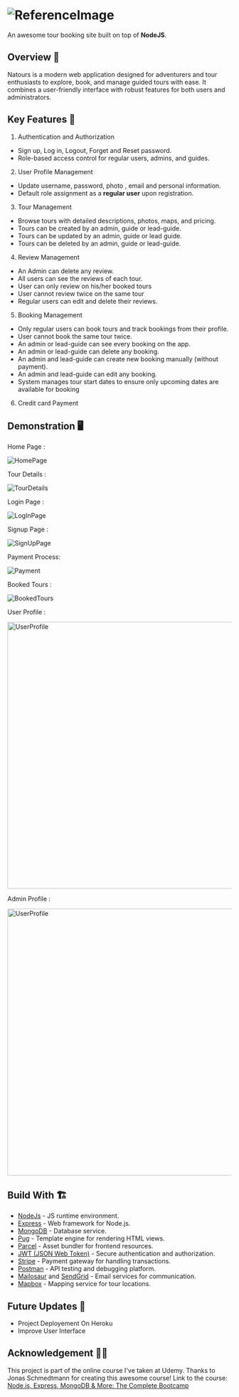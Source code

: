 # ![ReferenceImage](/public/img/logo-green.png)

An awesome tour booking site built on top of **NodeJS**.

## Overview 🧐

Natours is a modern web application designed for adventurers and tour enthusiasts to explore, book, and manage guided tours with ease. It combines a user-friendly interface with robust features for both users and administrators.

## Key Features 📝

1. Authentication and Authorization

- Sign up, Log in, Logout, Forget and Reset password.
- Role-based access control for regular users, admins, and guides.

2. User Profile Management

- Update username, password, photo , email and personal information.
- Default role assignment as a **regular user** upon registration.

3. Tour Management

- Browse tours with detailed descriptions, photos, maps, and pricing.
- Tours can be created by an admin, guide or lead-guide.
- Tours can be updated by an admin, guide or lead guide.
- Tours can be deleted by an admin, guide or lead-guide.

4. Review Management

- An Admin can delete any review.
- All users can see the reviews of each tour.
- User can only review on his/her booked tours
- User cannot review twice on the same tour
- Regular users can edit and delete their reviews.

5. Booking Management

- Only regular users can book tours and track bookings from their profile.
- User cannot book the same tour twice.
- An admin or lead-guide can see every booking on the app.
- An admin or lead-guide can delete any booking.
- An admin and lead-guide can create new booking manually (without payment).
- An admin and lead-guide can edit any booking.
- System manages tour start dates to ensure only upcoming dates are available for booking

6. Credit card Payment

## Demonstration 🖥

Home Page :

![HomePage](https://raw.githubusercontent.com/noorahmed17/Natours---API/master/public/screenshots/home.gif)

Tour Details :

![TourDetails](https://raw.githubusercontent.com/noorahmed17/Natours---API/master/public/screenshots/tour.gif)

Login Page :

![LogInPage](https://raw.githubusercontent.com/noorahmed17/Natours---API/master/public/screenshots/login.gif)

Signup Page :

![SignUpPage](https://raw.githubusercontent.com/noorahmed17/Natours---API/master/public/screenshots/signup.gif)

Payment Process:

![Payment](https://raw.githubusercontent.com/noorahmed17/Natours---API/master/public/screenshots/payment.gif)

Booked Tours :

![BookedTours](https://raw.githubusercontent.com/noorahmed17/Natours---API/master/public/screenshots/bookedTours.jpg)

User Profile :

<img src="https://raw.githubusercontent.com/noorahmed17/Natours---API/master/public/screenshots/user.png" alt="UserProfile" width="600" height="600">

Admin Profile :

<img src="https://raw.githubusercontent.com/noorahmed17/Natours---API/master/public/screenshots/admin.png" alt="UserProfile" width="600" height="600">

## Build With 🏗

- [NodeJs](https://nodejs.org/en/) - JS runtime environment.
- [Express](https://expressjs.com/) - Web framework for Node.js.
- [MongoDB](https://www.mongodb.com/) - Database service.
- [Pug](https://pugjs.org/) - Template engine for rendering HTML views.
- [Parcel](https://parceljs.org/) - Asset bundler for frontend resources.
- [JWT (JSON Web Token)](https://jwt.io/) - Secure authentication and authorization.
- [Stripe](https://stripe.com/) - Payment gateway for handling transactions.
- [Postman](https://www.postman.com/) - API testing and debugging platform.
- [Mailosaur](https://mailosaur.com/) and [SendGrid](https://sendgrid.com/) - Email services for communication.
- [Mapbox](https://www.mapbox.com/) - Mapping service for tour locations.

## Future Updates 📃

- Project Deployement On Heroku
- Improve User Interface

## Acknowledgement 🙏🏻

This project is part of the online course I've taken at Udemy. Thanks to Jonas Schmedtmann for creating this awesome course! Link to the course: [Node.js, Express, MongoDB & More: The Complete Bootcamp](https://www.udemy.com/course/nodejs-express-mongodb-bootcamp/)

